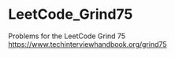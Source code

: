 # LeetCode_Grind75
 Problems for the LeetCode Grind 75 https://www.techinterviewhandbook.org/grind75

